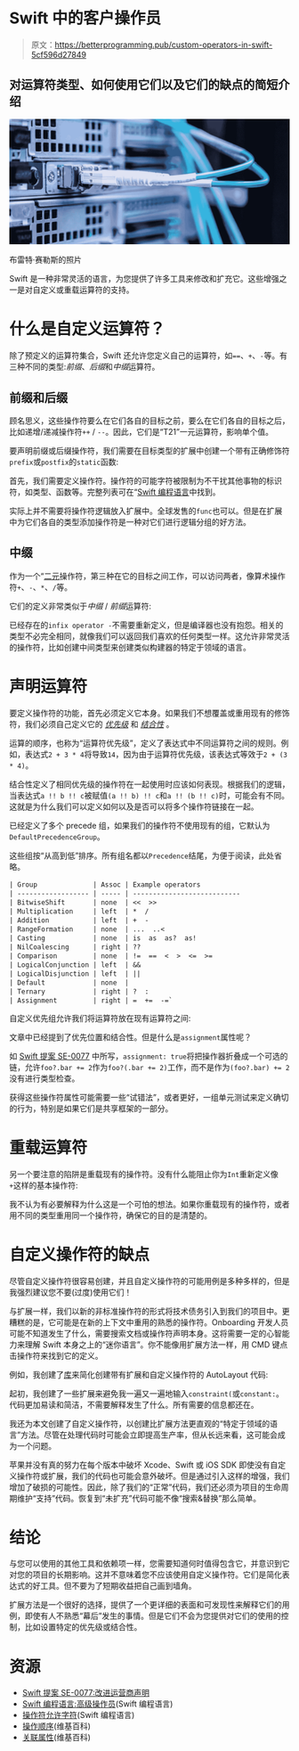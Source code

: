 # Swift 中的客户操作员

> 原文：<https://betterprogramming.pub/custom-operators-in-swift-5cf596d27849>

## 对运算符类型、如何使用它们以及它们的缺点的简短介绍

![](img/7a5bf3d35dd65a6989bb3bdeb50fad62.png)

布雷特·赛勒斯的照片

Swift 是一种非常灵活的语言，为您提供了许多工具来修改和扩充它。这些增强之一是对自定义或重载运算符的支持。

# 什么是自定义运算符？

除了预定义的运算符集合，Swift 还允许您定义自己的运算符，如`==`、`+`、`-`等。有三种不同的类型:*前缀*、*后缀*和*中缀*运算符。

## 前缀和后缀

顾名思义，这些操作符要么在它们各自的目标之前，要么在它们各自的目标之后，比如递增/递减操作符`++` / `--`。因此，它们是“T21”一元运算符，影响单个值。

要声明前缀或后缀操作符，我们需要在目标类型的扩展中创建一个带有正确修饰符`prefix`或`postfix`的`static`函数:

首先，我们需要定义操作符。操作符的可能字符被限制为不干扰其他事物的标识符，如类型、函数等。完整列表可在“[Swift 编程语言](https://docs.swift.org/swift-book/ReferenceManual/LexicalStructure.html#ID418)中找到。

实际上并不需要将操作符逻辑放入扩展中。全球发售的`func`也可以。但是在扩展中为它们各自的类型添加操作符是一种对它们进行逻辑分组的好方法。

## 中缀

作为一个“[二元](https://en.wikipedia.org/wiki/Binary_operation)操作符，第三种在它的目标之间工作，可以访问两者，像算术操作符`+`、`-`、`*`、`/`等。

它们的定义非常类似于*中缀* / *前缀*运算符:

已经存在的`infix operator -`不需要重新定义，但是编译器也没有抱怨。相关的类型不必完全相同，就像我们可以返回我们喜欢的任何类型一样。这允许非常灵活的操作符，比如创建中间类型来创建类似构建器的特定于领域的语言。

# 声明运算符

要定义操作符的功能，首先必须定义它本身。如果我们不想覆盖或重用现有的修饰符，我们必须自己定义它的 [*优先级*](https://en.wikipedia.org/wiki/Order_of_operations) 和 [*结合性*](https://en.wikipedia.org/wiki/Associative_property) 。

运算的顺序，也称为“运算符优先级”，定义了表达式中不同运算符之间的规则。例如，表达式`2 + 3 * 4`将导致`14`，因为由于运算符优先级，该表达式等效于`2 + (3 * 4)`。

结合性定义了相同优先级的操作符在一起使用时应该如何表现。根据我们的逻辑，当表达式`a !! b !! c`被赋值`(a !! b) !! c`和`a !! (b !! c)`时，可能会有不同。这就是为什么我们可以定义如何以及是否可以将多个操作符链接在一起。

已经定义了多个 precede 组，如果我们的操作符不使用现有的组，它默认为`DefaultPrecedenceGroup`。

这些组按“从高到低”排序。所有组名都以`Precedence`结尾，为便于阅读，此处省略。

```
| Group              | Assoc | Example operators   
| ------------------ | ----- | --------------------------- 
| BitwiseShift       | none  | <<  >>                   
| Multiplication     | left  | *  /                     
| Addition           | left  | +  -                     
| RangeFormation     | none  | ...  ..<                 
| Casting            | none  | is  as  as?  as!       
| NilCoalescing      | right | ??                        
| Comparison         | none  | !=  ==  <  >  <=  >= 
| LogicalConjunction | left  | &&                        
| LogicalDisjunction | left  | ||                      
| Default            | none  |                             
| Ternary            | right | ?  :                       
| Assignment         | right | =  +=  -=` 
```

自定义优先组允许我们将运算符放在现有运算符之间:

文章中已经提到了优先位置和结合性。但是什么是`assignment`属性呢？

如 [Swift 提案 SE-0077](https://github.com/apple/swift-evolution/blob/master/proposals/0077-operator-precedence.md#assignment) 中所写，`assignment: true`将把操作器折叠成一个可选的链，允许`foo?.bar += 2`作为`foo?(.bar += 2)`工作，而不是作为`(foo?.bar) += 2`没有进行类型检查。

获得这些操作符属性可能需要一些“试错法”，或者更好，一组单元测试来定义确切的行为，特别是如果它们是共享框架的一部分。

# 重载运算符

另一个要注意的陷阱是重载现有的操作符。没有什么能阻止你为`Int`重新定义像`+`这样的基本操作符:

我不认为有必要解释为什么这是一个可怕的想法。如果你重载现有的操作符，或者用不同的类型重用同一个操作符，确保它的目的是清楚的。

# 自定义操作符的缺点

尽管自定义操作符很容易创建，并且自定义操作符的可能用例是多种多样的，但是我强烈建议您不要(过度)使用它们！

与扩展一样，我们以新的非标准操作符的形式将技术债务引入到我们的项目中。更糟糕的是，它可能是在新的上下文中重用的熟悉的操作符。Onboarding 开发人员可能不知道发生了什么，需要搜索文档或操作符声明本身。这将需要一定的心智能力来理解 Swift 本身之上的“迷你语言”。你不能像用扩展方法一样，用 CMD 键点击操作符来找到它的定义。

例如，我创建了[库](https://github.com/netzgut/integral-swift-autolayout)来简化创建带有扩展和自定义操作符的 AutoLayout 代码:

起初，我创建了一些扩展来避免我一遍又一遍地输入`constraint(`或`constant:`。代码更加易读和简洁，不需要解释发生了什么。所有需要的信息都还在。

我还为本文创建了自定义操作符，以创建比扩展方法更直观的“特定于领域的语言”方法。尽管在处理代码时可能会立即提高生产率，但从长远来看，这可能会成为一个问题。

苹果并没有真的努力在每个版本中破坏 Xcode、Swift 或 iOS SDK 即使没有自定义操作符或扩展，我们的代码也可能会意外破坏。但是通过引入这样的增强，我们增加了破损的可能性。因此，除了我们的“正常”代码，我们还必须为项目的生命周期维护“支持”代码。恢复到“未扩充”代码可能不像“搜索&替换”那么简单。

# 结论

与您可以使用的其他工具和依赖项一样，您需要知道何时值得包含它，并意识到它对您的项目的长期影响。这并不意味着您不应该使用自定义操作符。它们是简化表达式的好工具。但不要为了短期收益把自己画到墙角。

扩展方法是一个很好的选择，提供了一个更详细的表面和可发现性来解释它们的用例，即使有人不熟悉“幕后”发生的事情。但是它们不会为您提供对它们的使用的控制，比如设置特定的优先级或结合性。

# 资源

*   [Swift 提案 SE-0077:改进运营商声明](https://github.com/apple/swift-evolution/blob/master/proposals/0077-operator-precedence.md)
*   [Swift 编程语言:高级操作员](https://docs.swift.org/swift-book/LanguageGuide/AdvancedOperators.html)(Swift 编程语言)
*   [操作符允许字符](https://docs.swift.org/swift-book/ReferenceManual/LexicalStructure.html#ID418)(Swift 编程语言)
*   [操作顺序](https://en.wikipedia.org/wiki/Order_of_operations)(维基百科)
*   [关联属性](https://en.wikipedia.org/wiki/Associative_property)(维基百科)